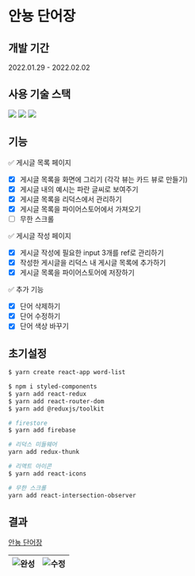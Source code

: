 # 안뇽 단어장

## 개발 기간

2022.01.29 - 2022.02.02

## 사용 기술 스택

<img src="https://img.shields.io/badge/JavaScript-F7DF1E?style=for-the-badge&logo=JavaScript&logoColor=black"/> <img src="https://img.shields.io/badge/React-61DAFB?style=for-the-badge&logo=React&logoColor=black"/> <img src="https://img.shields.io/badge/Redux-764ABC?style=for-the-badge&logo=Redux&logoColor=white"/>

## 기능

✅ 게시글 목록 페이지

- [x] 게시글 목록을 화면에 그리기 (각각 뷰는 카드 뷰로 만들기)
- [x] 게시글 내의 예시는 파란 글씨로 보여주기
- [x] 게시글 목록을 리덕스에서 관리하기
- [x] 게시글 목록을 파이어스토어에서 가져오기
- [ ] 무한 스크롤

✅ 게시글 작성 페이지

- [x] 게시글 작성에 필요한 input 3개를 ref로 관리하기
- [x] 작성한 게시글을 리덕스 내 게시글 목록에 추가하기
- [x] 게시글 목록을 파이어스토어에 저장하기

✅ 추가 기능

- [x] 단어 삭제하기
- [x] 단어 수정하기
- [x] 단어 색상 바꾸기

## 초기설정

```bash
$ yarn create react-app word-list

$ npm i styled-components
$ yarn add react-redux
$ yarn add react-router-dom
$ yarn add @reduxjs/toolkit

# firestore
$ yarn add firebase

# 리덕스 미들웨어
yarn add redux-thunk

# 리액트 아이콘
$ yarn add react-icons

# 무한 스크롤
yarn add react-intersection-observer
```

## 결과

[안뇽 단어장](http://hanghae99-react-voca.s3-website.ap-northeast-2.amazonaws.com/)

|![완성](https://blog.kakaocdn.net/dn/c8Fram/btrspIYzJcx/CRmkKkLgZvcmLD9hHAxFWK/img.gif)|![수정](https://blog.kakaocdn.net/dn/bR7Paj/btrsnm9jVS2/cn7HEFkPXYKt6rHV5KocZk/img.gif)|
|:---|---:|
